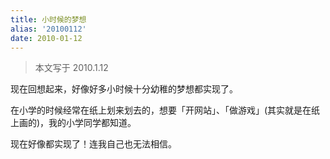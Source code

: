 ```yaml
---
title: 小时候的梦想
alias: '20100112'
date: 2010-01-12
---
```


> 本文写于 2010.1.12

现在回想起来，好像好多小时候十分幼稚的梦想都实现了。

在小学的时候经常在纸上划来划去的，想要「开网站」、「做游戏」(其实就是在纸上画的)，我的小学同学都知道。

现在好像都实现了！连我自己也无法相信。
